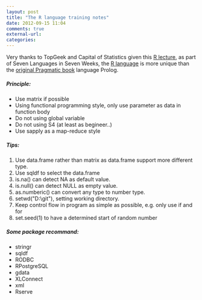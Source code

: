 ```yaml
---
layout: post
title: "The R language training notes"
date: 2012-09-15 11:04
comments: true
external-url:
categories:
---
```

Very thanks to TopGeek and Capital of Statistics given this [R lecture](http://t.cn/zlPei2T), as part of Seven Languages in Seven Weeks, the [R language](http://w773.51qiangzuo.com/) is more unique than the [original Pragmatic book](http://pragprog.com/book/btlang/seven-languages-in-seven-weeks) language Prolog.

##### Principle:

* Use matrix if possible
* Using functional programming style, only use parameter as data in function body
* Do not using global variable
* Do not using S4 (at least as begineer..)
* Use sapply as a map-reduce style

##### Tips:

1. Use data.frame rather than matrix as data.frame support more different type.
2. Use sqldf to select the data.frame
3. is.na() can detect NA as default value.
4. is.null() can detect NULL as empty value.
5. as.numberic() can convert any type to number type.
6. setwd("D:\\git"), setting working directory.
7. Keep control flow in program as simple as possible, e.g. only use if and for
8. set.seed(1) to have a determined start of random number

##### Some package recommand:

* stringr
* sqldf
* RODBC
* RPostgreSQL
* gdata
* XLConnect
* xml
* Rserve